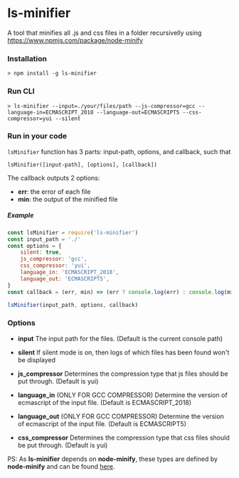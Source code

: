# ls-minifier

A tool that minifies all .js and css files in a folder recursivelly using https://www.npmjs.com/package/node-minify

### Installation

    > npm install -g ls-minifier

### Run CLI

    > ls-minifier --input=./your/files/path --js-compressor=gcc --language-in=ECMASCRIPT_2018 --language-out=ECMASCRIPT5 --css-compressor=yui --silent

### Run in your code

`lsMinifier` function has 3 parts: input-path, options, and callback, such that

    lsMinifier([input-path], [options], [callback])

The callback outputs 2 options:

-   **err**: the error of each file
-   **min**: the output of the minified file

##### Example

```javascript
const lsMinifier = require('ls-minifier')
const input_path = './'
const options = {
    silent: true,
    js_compressor: 'gcc',
    css_compressor: 'yui',
    language_in: 'ECMASCRIPT_2018',
    language_out: 'ECMASCRIPT5',
}
const callback = (err, min) => (err ? console.log(err) : console.log(min))

lsMinifier(input_path, options, callback)
```

### Options

-   **input**
    The input path for the files. (Default is the current console path)

-   **silent**
    If silent mode is on, then logs of which files has been found won't be displayed

-   **js_compressor**
    Determines the compression type that js files should be put through. (Default is yui)

-   **language_in** (ONLY FOR GCC COMPRESSOR)
    Determine the version of ecmascript of the input file. (Default is ECMASCRIPT_2018)

-   **language_out** (ONLY FOR GCC COMPRESSOR)
    Determine the version of ecmascript of the input file. (Default is ECMASCRIPT5)

-   **css_compressor**
    Determines the compression type that css files should be put through. (Default is yui)

PS: As **ls-minifier** depends on **node-minify**, these types are defined by **node-minify** and
can be found [here](https://www.npmjs.com/package/node-minify).
